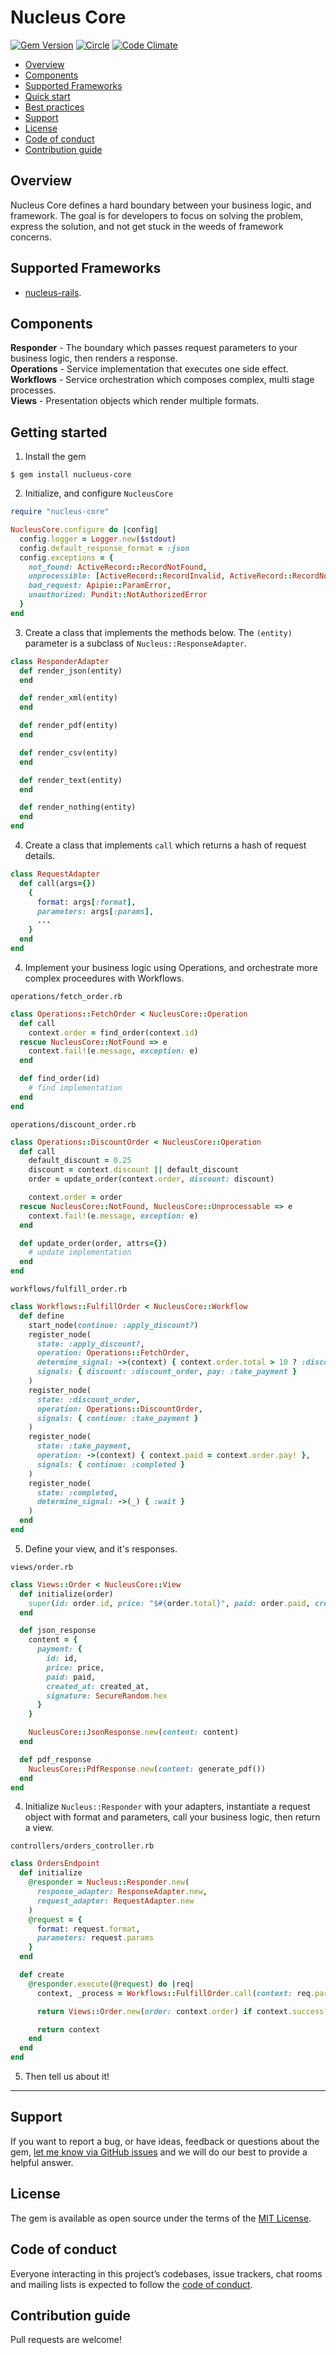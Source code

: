 # Nucleus Core

[![Gem Version](https://badge.fury.io/rb/nucleus-core.svg)](https://rubygems.org/gems/nucleus-core)
[![Circle](https://circleci.com/gh/dodgerogers/nucleus-core/tree/main.svg?style=shield)](https://app.circleci.com/pipelines/github/dodgerogers/nucleus-core?branch=main)
[![Code Climate](https://codeclimate.com/github/dodgerogers/nucleus-core/badges/gpa.svg)](https://codeclimate.com/github/dodgerogers/nucleus-core)

- [Overview](#overview)
- [Components](#components)
- [Supported Frameworks](#supported-frameworks)
- [Quick start](#quick-start)
- [Best practices](#best-practices)
- [Support](#support)
- [License](#license)
- [Code of conduct](#code-of-conduct)
- [Contribution guide](#contribution-guide)

## Overview

Nucleus Core defines a hard boundary between your business logic, and framework. The goal is for developers to focus on solving the problem, express the solution, and not get stuck in the weeds of framework concerns.

## Supported Frameworks

- [nucleus-rails](https://rubygems.org/gems/nucleus-rails).

## Components

**Responder** - The boundary which passes request parameters to your business logic, then renders a response.\
**Operations** - Service implementation that executes one side effect.\
**Workflows** - Service orchestration which composes complex, multi stage processes.\
**Views** - Presentation objects which render multiple formats.

## Getting started

1. Install the gem

```
$ gem install nuclueus-core
```

2. Initialize, and configure `NucleusCore`

```ruby
require "nucleus-core"

NucleusCore.configure do |config|
  config.logger = Logger.new($stdout)
  config.default_response_format = :json
  config.exceptions = {
    not_found: ActiveRecord::RecordNotFound,
    unprocessible: [ActiveRecord::RecordInvalid, ActiveRecord::RecordNotSaved],
    bad_request: Apipie::ParamError,
    unauthorized: Pundit::NotAuthorizedError
  }
end
```

3. Create a class that implements the methods below. The `(entity)` parameter is a subclass of `Nucleus::ResponseAdapter`.

```ruby
class ResponderAdapter
  def render_json(entity)
  end

  def render_xml(entity)
  end

  def render_pdf(entity)
  end

  def render_csv(entity)
  end

  def render_text(entity)
  end

  def render_nothing(entity)
  end
end
```

4. Create a class that implements `call` which returns a hash of request details.

```ruby
class RequestAdapter
  def call(args={})
    {
      format: args[:format],
      parameters: args[:params],
      ...
    }
  end
end
```

4. Implement your business logic using Operations, and orchestrate more complex proceedures with Workflows.

`operations/fetch_order.rb`

```ruby
class Operations::FetchOrder < NucleusCore::Operation
  def call
    context.order = find_order(context.id)
  rescue NucleusCore::NotFound => e
    context.fail!(e.message, exception: e)
  end

  def find_order(id)
    # find implementation
  end
end
```

`operations/discount_order.rb`

```ruby
class Operations::DiscountOrder < NucleusCore::Operation
  def call
    default_discount = 0.25
    discount = context.discount || default_discount
    order = update_order(context.order, discount: discount)

    context.order = order
  rescue NucleusCore::NotFound, NucleusCore::Unprocessable => e
    context.fail!(e.message, exception: e)
  end

  def update_order(order, attrs={})
    # update implementation
  end
end
```

`workflows/fulfill_order.rb`

```ruby
class Workflows::FulfillOrder < NucleusCore::Workflow
  def define
    start_node(continue: :apply_discount?)
    register_node(
      state: :apply_discount?,
      operation: Operations::FetchOrder,
      determine_signal: ->(context) { context.order.total > 10 ? :discount : :pay },
      signals: { discount: :discount_order, pay: :take_payment }
    )
    register_node(
      state: :discount_order,
      operation: Operations::DiscountOrder,
      signals: { continue: :take_payment }
    )
    register_node(
      state: :take_payment,
      operation: ->(context) { context.paid = context.order.pay! },
      signals: { continue: :completed }
    )
    register_node(
      state: :completed,
      determine_signal: ->(_) { :wait }
    )
  end
end
```

5. Define your view, and it's responses.

`views/order.rb`

```ruby
class Views::Order < NucleusCore::View
  def initialize(order)
    super(id: order.id, price: "$#{order.total}", paid: order.paid, created_at: order.created_at)
  end

  def json_response
    content = {
      payment: {
        id: id,
        price: price,
        paid: paid,
        created_at: created_at,
        signature: SecureRandom.hex
      }
    }

    NucleusCore::JsonResponse.new(content: content)
  end

  def pdf_response
    NucleusCore::PdfResponse.new(content: generate_pdf())
  end
end
```

4. Initialize `Nucleus::Responder` with your adapters, instantiate a request object with format and parameters, call your business logic, then return a view.

`controllers/orders_controller.rb`

```ruby
class OrdersEndpoint
  def initialize
    @responder = Nucleus::Responder.new(
      response_adapter: ResponseAdapter.new,
      request_adapter: RequestAdapter.new
    )
    @request = {
      format: request.format,
      parameters: request.params
    }
  end

  def create
    @responder.execute(@request) do |req|
      context, _process = Workflows::FulfillOrder.call(context: req.parameters)

      return Views::Order.new(order: context.order) if context.success?

      return context
    end
  end
end
```

5. Then tell us about it!

---

## Support

If you want to report a bug, or have ideas, feedback or questions about the gem, [let me know via GitHub issues](https://github.com/dodgerogers/nucleus_core/issues/new) and we will do our best to provide a helpful answer.

## License

The gem is available as open source under the terms of the [MIT License](LICENSE.txt).

## Code of conduct

Everyone interacting in this project’s codebases, issue trackers, chat rooms and mailing lists is expected to follow the [code of conduct](CODE_OF_CONDUCT.md).

## Contribution guide

Pull requests are welcome!
